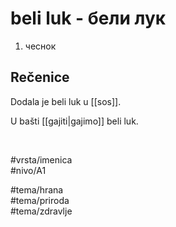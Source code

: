 # beli luk - бели лук

1. чеснок  

## Rečenice

Dodala je beli luk u [[sos]].  

U bašti [[gajiti|gajimo]] beli luk.  

<br>

#vrsta/imenica  
#nivo/A1  

#tema/hrana  
#tema/priroda  
#tema/zdravlje  
